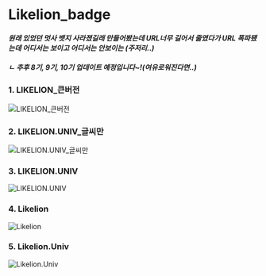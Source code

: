# Likelion_badge

#### ***원래 있었던 멋사 뱃지 사라졌길래 만들어봤는데 URL너무 길어서 줄였다가 URL 폭파됐는데 어디서는 보이고 어디서는 안보이는 (주저리..)*** #### 
#### ***ㄴ 추후 8기, 9기, 10기 업데이트 예정입니다~!(여유로워진다면..)*** #### 

### 1. LIKELION_큰버전 ###
![LIKELION_큰버전](http://is.am/5yg9)
<br>
### 2. LIKELION.UNIV_글씨만 ###
![LIKELION.UNIV_글씨만](http://is.am/5ywh)
<br>
### 3. LIKELION.UNIV ###
![LIKELION.UNIV](http://is.am/5ywn)
<br>
### 4. Likelion ###
![Likelion](http://is.am/5yga)
<br>
### 5. Likelion.Univ ###
![Likelion.Univ](http://is.am/5ywg)
<br>

